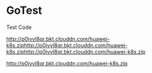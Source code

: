 # GoTest
Test Code

http://p0ivvl8qr.bkt.clouddn.com/huawei-k8s.ziphttp://p0ivvl8qr.bkt.clouddn.com/huawei-k8s.ziphttp://p0ivvl8qr.bkt.clouddn.com/huawei-k8s.zip


http://p0ivvl8qr.bkt.clouddn.com/huawei-k8s.zip
